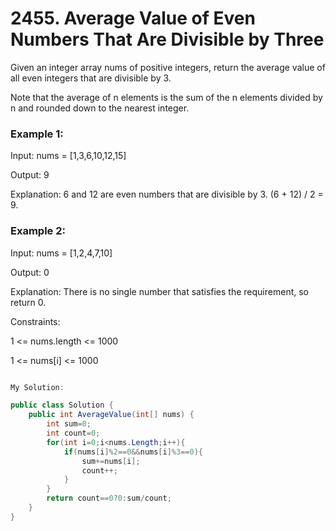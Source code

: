 # 2455. Average Value of Even Numbers That Are Divisible by Three
Given an integer array nums of positive integers, return the average value of all even integers that are divisible by 3.

Note that the average of n elements is the sum of the n elements divided by n and rounded down to the nearest integer.

 

### Example 1:

Input: nums = [1,3,6,10,12,15]

Output: 9

Explanation: 6 and 12 are even numbers that are divisible by 3. (6 + 12) / 2 = 9.
### Example 2:

Input: nums = [1,2,4,7,10]

Output: 0

Explanation: There is no single number that satisfies the requirement, so return 0.
 

Constraints:

1 <= nums.length <= 1000

1 <= nums[i] <= 1000


```csharp

My Solution:

public class Solution {
    public int AverageValue(int[] nums) {
        int sum=0;
        int count=0;
        for(int i=0;i<nums.Length;i++){
            if(nums[i]%2==0&&nums[i]%3==0){
                sum+=nums[i];
                count++;
            }
        }
        return count==0?0:sum/count;
    }
}

```
